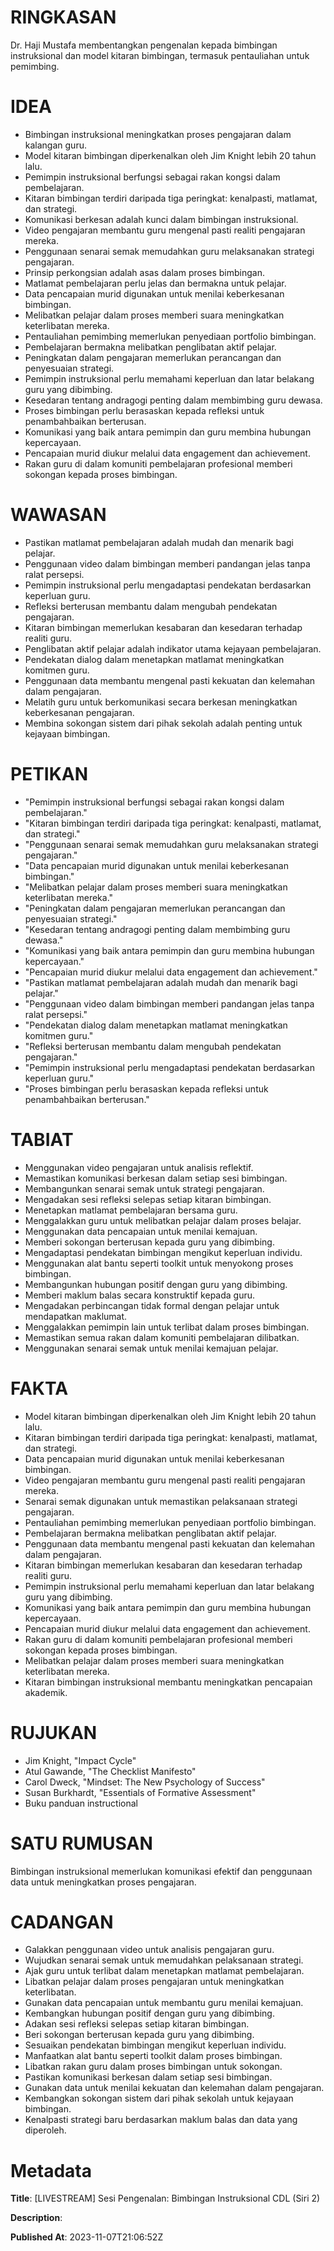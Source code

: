 # RINGKASAN
Dr. Haji Mustafa membentangkan pengenalan kepada bimbingan instruksional dan model kitaran bimbingan, termasuk pentauliahan untuk pemimbing.

# IDEA
- Bimbingan instruksional meningkatkan proses pengajaran dalam kalangan guru.
- Model kitaran bimbingan diperkenalkan oleh Jim Knight lebih 20 tahun lalu.
- Pemimpin instruksional berfungsi sebagai rakan kongsi dalam pembelajaran.
- Kitaran bimbingan terdiri daripada tiga peringkat: kenalpasti, matlamat, dan strategi.
- Komunikasi berkesan adalah kunci dalam bimbingan instruksional.
- Video pengajaran membantu guru mengenal pasti realiti pengajaran mereka.
- Penggunaan senarai semak memudahkan guru melaksanakan strategi pengajaran.
- Prinsip perkongsian adalah asas dalam proses bimbingan.
- Matlamat pembelajaran perlu jelas dan bermakna untuk pelajar.
- Data pencapaian murid digunakan untuk menilai keberkesanan bimbingan.
- Melibatkan pelajar dalam proses memberi suara meningkatkan keterlibatan mereka.
- Pentauliahan pemimbing memerlukan penyediaan portfolio bimbingan.
- Pembelajaran bermakna melibatkan penglibatan aktif pelajar.
- Peningkatan dalam pengajaran memerlukan perancangan dan penyesuaian strategi.
- Pemimpin instruksional perlu memahami keperluan dan latar belakang guru yang dibimbing.
- Kesedaran tentang andragogi penting dalam membimbing guru dewasa.
- Proses bimbingan perlu berasaskan kepada refleksi untuk penambahbaikan berterusan.
- Komunikasi yang baik antara pemimpin dan guru membina hubungan kepercayaan.
- Pencapaian murid diukur melalui data engagement dan achievement.
- Rakan guru di dalam komuniti pembelajaran profesional memberi sokongan kepada proses bimbingan.

# WAWASAN
- Pastikan matlamat pembelajaran adalah mudah dan menarik bagi pelajar.
- Penggunaan video dalam bimbingan memberi pandangan jelas tanpa ralat persepsi.
- Pemimpin instruksional perlu mengadaptasi pendekatan berdasarkan keperluan guru.
- Refleksi berterusan membantu dalam mengubah pendekatan pengajaran.
- Kitaran bimbingan memerlukan kesabaran dan kesedaran terhadap realiti guru.
- Penglibatan aktif pelajar adalah indikator utama kejayaan pembelajaran.
- Pendekatan dialog dalam menetapkan matlamat meningkatkan komitmen guru.
- Penggunaan data membantu mengenal pasti kekuatan dan kelemahan dalam pengajaran.
- Melatih guru untuk berkomunikasi secara berkesan meningkatkan keberkesanan pengajaran.
- Membina sokongan sistem dari pihak sekolah adalah penting untuk kejayaan bimbingan.

# PETIKAN
- "Pemimpin instruksional berfungsi sebagai rakan kongsi dalam pembelajaran."
- "Kitaran bimbingan terdiri daripada tiga peringkat: kenalpasti, matlamat, dan strategi."
- "Penggunaan senarai semak memudahkan guru melaksanakan strategi pengajaran."
- "Data pencapaian murid digunakan untuk menilai keberkesanan bimbingan."
- "Melibatkan pelajar dalam proses memberi suara meningkatkan keterlibatan mereka."
- "Peningkatan dalam pengajaran memerlukan perancangan dan penyesuaian strategi."
- "Kesedaran tentang andragogi penting dalam membimbing guru dewasa."
- "Komunikasi yang baik antara pemimpin dan guru membina hubungan kepercayaan."
- "Pencapaian murid diukur melalui data engagement dan achievement."
- "Pastikan matlamat pembelajaran adalah mudah dan menarik bagi pelajar."
- "Penggunaan video dalam bimbingan memberi pandangan jelas tanpa ralat persepsi."
- "Pendekatan dialog dalam menetapkan matlamat meningkatkan komitmen guru."
- "Refleksi berterusan membantu dalam mengubah pendekatan pengajaran."
- "Pemimpin instruksional perlu mengadaptasi pendekatan berdasarkan keperluan guru."
- "Proses bimbingan perlu berasaskan kepada refleksi untuk penambahbaikan berterusan."

# TABIAT
- Menggunakan video pengajaran untuk analisis reflektif.
- Memastikan komunikasi berkesan dalam setiap sesi bimbingan.
- Membangunkan senarai semak untuk strategi pengajaran.
- Mengadakan sesi refleksi selepas setiap kitaran bimbingan.
- Menetapkan matlamat pembelajaran bersama guru.
- Menggalakkan guru untuk melibatkan pelajar dalam proses belajar.
- Menggunakan data pencapaian untuk menilai kemajuan.
- Memberi sokongan berterusan kepada guru yang dibimbing.
- Mengadaptasi pendekatan bimbingan mengikut keperluan individu.
- Menggunakan alat bantu seperti toolkit untuk menyokong proses bimbingan.
- Membangunkan hubungan positif dengan guru yang dibimbing.
- Memberi maklum balas secara konstruktif kepada guru.
- Mengadakan perbincangan tidak formal dengan pelajar untuk mendapatkan maklumat.
- Menggalakkan pemimpin lain untuk terlibat dalam proses bimbingan.
- Memastikan semua rakan dalam komuniti pembelajaran dilibatkan.
- Menggunakan senarai semak untuk menilai kemajuan pelajar.

# FAKTA
- Model kitaran bimbingan diperkenalkan oleh Jim Knight lebih 20 tahun lalu.
- Kitaran bimbingan terdiri daripada tiga peringkat: kenalpasti, matlamat, dan strategi.
- Data pencapaian murid digunakan untuk menilai keberkesanan bimbingan.
- Video pengajaran membantu guru mengenal pasti realiti pengajaran mereka.
- Senarai semak digunakan untuk memastikan pelaksanaan strategi pengajaran.
- Pentauliahan pemimbing memerlukan penyediaan portfolio bimbingan.
- Pembelajaran bermakna melibatkan penglibatan aktif pelajar.
- Penggunaan data membantu mengenal pasti kekuatan dan kelemahan dalam pengajaran.
- Kitaran bimbingan memerlukan kesabaran dan kesedaran terhadap realiti guru.
- Pemimpin instruksional perlu memahami keperluan dan latar belakang guru yang dibimbing.
- Komunikasi yang baik antara pemimpin dan guru membina hubungan kepercayaan.
- Pencapaian murid diukur melalui data engagement dan achievement.
- Rakan guru di dalam komuniti pembelajaran profesional memberi sokongan kepada proses bimbingan.
- Melibatkan pelajar dalam proses memberi suara meningkatkan keterlibatan mereka.
- Kitaran bimbingan instruksional membantu meningkatkan pencapaian akademik.

# RUJUKAN
- Jim Knight, "Impact Cycle"
- Atul Gawande, "The Checklist Manifesto"
- Carol Dweck, "Mindset: The New Psychology of Success"
- Susan Burkhardt, "Essentials of Formative Assessment"
- Buku panduan instructional

# SATU RUMUSAN
Bimbingan instruksional memerlukan komunikasi efektif dan penggunaan data untuk meningkatkan proses pengajaran.

# CADANGAN
- Galakkan penggunaan video untuk analisis pengajaran guru.
- Wujudkan senarai semak untuk memudahkan pelaksanaan strategi.
- Ajak guru untuk terlibat dalam menetapkan matlamat pembelajaran.
- Libatkan pelajar dalam proses pengajaran untuk meningkatkan keterlibatan.
- Gunakan data pencapaian untuk membantu guru menilai kemajuan.
- Kembangkan hubungan positif dengan guru yang dibimbing.
- Adakan sesi refleksi selepas setiap kitaran bimbingan.
- Beri sokongan berterusan kepada guru yang dibimbing.
- Sesuaikan pendekatan bimbingan mengikut keperluan individu.
- Manfaatkan alat bantu seperti toolkit dalam proses bimbingan.
- Libatkan rakan guru dalam proses bimbingan untuk sokongan.
- Pastikan komunikasi berkesan dalam setiap sesi bimbingan.
- Gunakan data untuk menilai kekuatan dan kelemahan dalam pengajaran.
- Kembangkan sokongan sistem dari pihak sekolah untuk kejayaan bimbingan.
- Kenalpasti strategi baru berdasarkan maklum balas dan data yang diperoleh.

# Metadata
**Title**: [LIVESTREAM] Sesi Pengenalan: Bimbingan Instruksional CDL (Siri 2)

**Description**: 

**Published At**: 2023-11-07T21:06:52Z